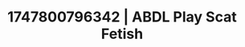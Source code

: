 ---
categories:
- Natural curves
- Mindful kink
- NSFW role reversal
- Giantess fetish
- Pov blowjob
image: /assets/images/1747800796342.jpg
layout: post
seo:
  description: Featured content with high-quality ABDL Play, Scat Fetish. HD images
    available.
  keywords: ABDL Play, Scat Fetish
  og_image: /assets/images/1747800796342.jpg
  schema_type: VisualArtwork
tags:
- '#1747800796342'
- ABDL Play
- Scat Fetish
title: 1747800796342 | ABDL Play Scat Fetish
---